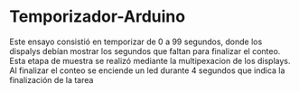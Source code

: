 # Temporizador-Arduino
Este ensayo consistió en temporizar de 0 a 99 segundos, donde los dispalys debían  mostrar los segundos que faltan para finalizar el conteo. Esta etapa de muestra se realizó mediante la multipexacion de los displays. Al finalizar el conteo se enciende un led durante 4 segundos que indica la finalización de la tarea
